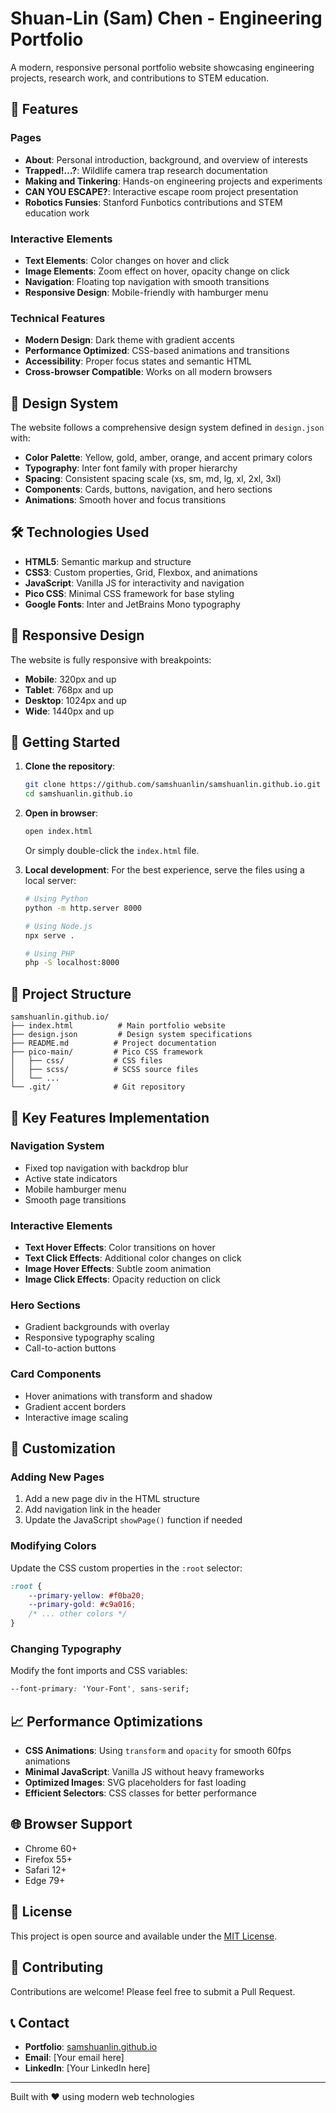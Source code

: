 # Shuan-Lin (Sam) Chen - Engineering Portfolio

A modern, responsive personal portfolio website showcasing engineering projects, research work, and contributions to STEM education.

## 🚀 Features

### Pages
- **About**: Personal introduction, background, and overview of interests
- **Trapped!…?**: Wildlife camera trap research documentation
- **Making and Tinkering**: Hands-on engineering projects and experiments
- **CAN YOU ESCAPE?**: Interactive escape room project presentation
- **Robotics Funsies**: Stanford Funbotics contributions and STEM education work

### Interactive Elements
- **Text Elements**: Color changes on hover and click
- **Image Elements**: Zoom effect on hover, opacity change on click
- **Navigation**: Floating top navigation with smooth transitions
- **Responsive Design**: Mobile-friendly with hamburger menu

### Technical Features
- **Modern Design**: Dark theme with gradient accents
- **Performance Optimized**: CSS-based animations and transitions
- **Accessibility**: Proper focus states and semantic HTML
- **Cross-browser Compatible**: Works on all modern browsers

## 🎨 Design System

The website follows a comprehensive design system defined in `design.json` with:

- **Color Palette**: Yellow, gold, amber, orange, and accent primary colors
- **Typography**: Inter font family with proper hierarchy
- **Spacing**: Consistent spacing scale (xs, sm, md, lg, xl, 2xl, 3xl)
- **Components**: Cards, buttons, navigation, and hero sections
- **Animations**: Smooth hover and focus transitions

## 🛠️ Technologies Used

- **HTML5**: Semantic markup and structure
- **CSS3**: Custom properties, Grid, Flexbox, and animations
- **JavaScript**: Vanilla JS for interactivity and navigation
- **Pico CSS**: Minimal CSS framework for base styling
- **Google Fonts**: Inter and JetBrains Mono typography

## 📱 Responsive Design

The website is fully responsive with breakpoints:
- **Mobile**: 320px and up
- **Tablet**: 768px and up
- **Desktop**: 1024px and up
- **Wide**: 1440px and up

## 🚀 Getting Started

1. **Clone the repository**:
   ```bash
   git clone https://github.com/samshuanlin/samshuanlin.github.io.git
   cd samshuanlin.github.io
   ```

2. **Open in browser**:
   ```bash
   open index.html
   ```
   Or simply double-click the `index.html` file.

3. **Local development**:
   For the best experience, serve the files using a local server:
   ```bash
   # Using Python
   python -m http.server 8000
   
   # Using Node.js
   npx serve .
   
   # Using PHP
   php -S localhost:8000
   ```

## 📁 Project Structure

```
samshuanlin.github.io/
├── index.html          # Main portfolio website
├── design.json         # Design system specifications
├── README.md          # Project documentation
├── pico-main/         # Pico CSS framework
│   ├── css/           # CSS files
│   ├── scss/          # SCSS source files
│   └── ...
└── .git/              # Git repository
```

## 🎯 Key Features Implementation

### Navigation System
- Fixed top navigation with backdrop blur
- Active state indicators
- Mobile hamburger menu
- Smooth page transitions

### Interactive Elements
- **Text Hover Effects**: Color transitions on hover
- **Text Click Effects**: Additional color changes on click
- **Image Hover Effects**: Subtle zoom animation
- **Image Click Effects**: Opacity reduction on click

### Hero Sections
- Gradient backgrounds with overlay
- Responsive typography scaling
- Call-to-action buttons

### Card Components
- Hover animations with transform and shadow
- Gradient accent borders
- Interactive image scaling

## 🔧 Customization

### Adding New Pages
1. Add a new page div in the HTML structure
2. Add navigation link in the header
3. Update the JavaScript `showPage()` function if needed

### Modifying Colors
Update the CSS custom properties in the `:root` selector:
```css
:root {
    --primary-yellow: #f0ba20;
    --primary-gold: #c9a016;
    /* ... other colors */
}
```

### Changing Typography
Modify the font imports and CSS variables:
```css
--font-primary: 'Your-Font', sans-serif;
```

## 📈 Performance Optimizations

- **CSS Animations**: Using `transform` and `opacity` for smooth 60fps animations
- **Minimal JavaScript**: Vanilla JS without heavy frameworks
- **Optimized Images**: SVG placeholders for fast loading
- **Efficient Selectors**: CSS classes for better performance

## 🌐 Browser Support

- Chrome 60+
- Firefox 55+
- Safari 12+
- Edge 79+

## 📄 License

This project is open source and available under the [MIT License](LICENSE).

## 🤝 Contributing

Contributions are welcome! Please feel free to submit a Pull Request.

## 📞 Contact

- **Portfolio**: [samshuanlin.github.io](https://samshuanlin.github.io)
- **Email**: [Your email here]
- **LinkedIn**: [Your LinkedIn here]

---

Built with ❤️ using modern web technologies 